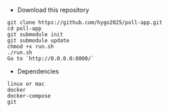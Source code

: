 * Download this repository

```
git clone https://github.com/hygo2025/poll-app.git
cd poll-app
git submodule init
git submodule update
chmod +x run.sh
./run.sh
Go to `http://0.0.0.0:8000/`
```


* Dependencies

```
linux or mac
docker
docker-compose
git
```
